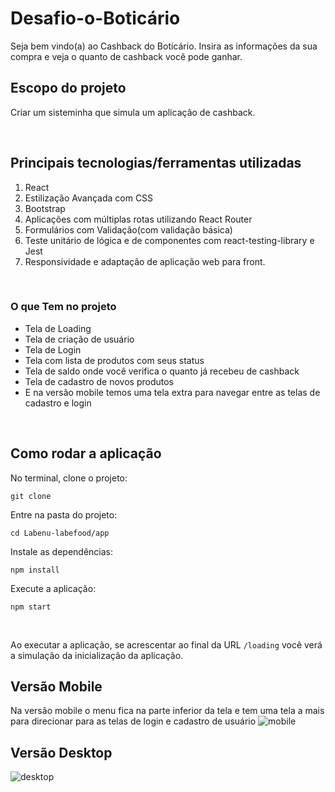 # Desafio-o-Boticário

Seja bem vindo(a) ao Cashback do Boticário.
Insira as informações da sua compra e veja o quanto de cashback você pode ganhar.

## Escopo do projeto
Criar um sisteminha que simula um aplicação de cashback.

<br>

## Principais tecnologias/ferramentas utilizadas

1. React
2. Estilização Avançada com CSS
3. Bootstrap
4. Aplicações com múltiplas rotas utilizando React Router
5. Formulários com Validação(com validação básica)
6. Teste unitário de lógica e de componentes com react-testing-library e Jest
7. Responsividade e adaptação de aplicação web para front.

<br>

### O que Tem no projeto
- Tela de Loading
- Tela de criação de usuário
- Tela de Login
- Tela com lista de produtos com seus status
- Tela de saldo onde você verifica o quanto já recebeu de cashback
- Tela de cadastro de novos produtos
- E na versão mobile temos uma tela extra para navegar entre as telas de cadastro e login

<br>

## Como rodar a aplicação

No terminal, clone o projeto:
```
git clone 
```

Entre na pasta do projeto:
```
cd Labenu-labefood/app
```

Instale as dependências:
```
npm install
```

Execute a aplicação:
```
npm start 
```
<br>

Ao executar a aplicação, se acrescentar ao final da URL ```/loading``` você verá a simulação da inicialização da aplicação.

## Versão Mobile
Na versão mobile o menu fica na parte inferior da tela e tem uma tela a mais para direcionar para as telas de login e cadastro de usuário
![mobile](https://user-images.githubusercontent.com/2151948/102435876-24647480-3ff6-11eb-9194-cdb7da4594bd.png)

## Versão Desktop
![desktop](https://user-images.githubusercontent.com/2151948/102435882-27f7fb80-3ff6-11eb-9d3a-316ac8a94fde.png)
